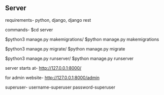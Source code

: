 ## Server
requirements- python, django, django rest


commands- 
$cd server

$python3 manage.py makemigrations/
$python manage.py makemigrations

$python3 manage.py migrate/
$python manage.py migrate

$python3 manage.py runserver/
$python manage.py runserver

server starts at-
http://127.0.0.1:8000/

for admin website-
http://127.0.0.1:8000/admin

superuser- 
username-superuser
password-superuser

